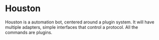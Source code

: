 # Houston

Houston is a automation bot, centered around a plugin system. It will have multiple adapters, simple interfaces that control a protocol.
All the commands are plugins.
